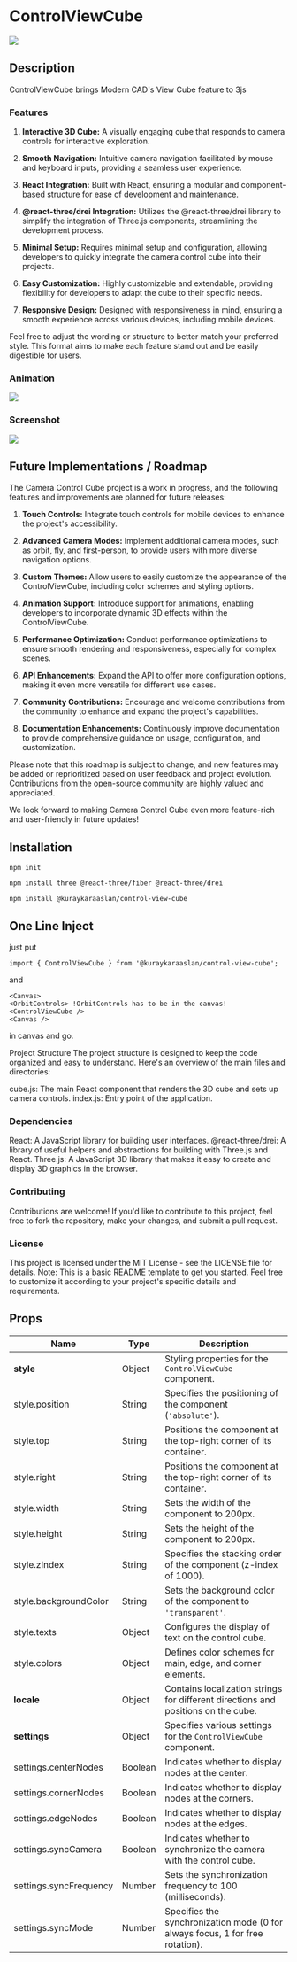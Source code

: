 # ControlViewCube

![](static/cube.gif)

## Description

ControlViewCube brings Modern CAD's View Cube feature to 3js

### Features

1. **Interactive 3D Cube:** A visually engaging cube that responds to camera controls for interactive exploration.

2. **Smooth Navigation:** Intuitive camera navigation facilitated by mouse and keyboard inputs, providing a seamless user experience.

3. **React Integration:** Built with React, ensuring a modular and component-based structure for ease of development and maintenance.

4. **@react-three/drei Integration:** Utilizes the @react-three/drei library to simplify the integration of Three.js components, streamlining the development process.

5. **Minimal Setup:** Requires minimal setup and configuration, allowing developers to quickly integrate the camera control cube into their projects.

6. **Easy Customization:** Highly customizable and extendable, providing flexibility for developers to adapt the cube to their specific needs.

7. **Responsive Design:** Designed with responsiveness in mind, ensuring a smooth experience across various devices, including mobile devices.

Feel free to adjust the wording or structure to better match your preferred style. This format aims to make each feature stand out and be easily digestible for users.

### Animation 

![](static/animation.gif)

### Screenshot

![](static/screenshot.gif)


## Future Implementations / Roadmap

The Camera Control Cube project is a work in progress, and the following features and improvements are planned for future releases:

1. **Touch Controls:** Integrate touch controls for mobile devices to enhance the project's accessibility.

2. **Advanced Camera Modes:** Implement additional camera modes, such as orbit, fly, and first-person, to provide users with more diverse navigation options.

3. **Custom Themes:** Allow users to easily customize the appearance of the ControlViewCube, including color schemes and styling options.

4. **Animation Support:** Introduce support for animations, enabling developers to incorporate dynamic 3D effects within the ControlViewCube.

5. **Performance Optimization:** Conduct performance optimizations to ensure smooth rendering and responsiveness, especially for complex scenes.

6. **API Enhancements:** Expand the API to offer more configuration options, making it even more versatile for different use cases.

7. **Community Contributions:** Encourage and welcome contributions from the community to enhance and expand the project's capabilities.

8. **Documentation Enhancements:** Continuously improve documentation to provide comprehensive guidance on usage, configuration, and customization.

Please note that this roadmap is subject to change, and new features may be added or reprioritized based on user feedback and project evolution. Contributions from the open-source community are highly valued and appreciated.

We look forward to making Camera Control Cube even more feature-rich and user-friendly in future updates!

## Installation


```
npm init 

npm install three @react-three/fiber @react-three/drei

npm install @kuraykaraaslan/control-view-cube
```


## One Line Inject
just put
```
import { ControlViewCube } from '@kuraykaraaslan/control-view-cube';
```
and

```
<Canvas>
<OrbitControls> !OrbitControls has to be in the canvas!
<ControlViewCube />
<Canvas />
```
in canvas and go.

Project Structure
The project structure is designed to keep the code organized and easy to understand. Here's an overview of the main files and directories:

cube.js: The main React component that renders the 3D cube and sets up camera controls.
index.js: Entry point of the application.

### Dependencies
React: A JavaScript library for building user interfaces.
@react-three/drei: A library of useful helpers and abstractions for building with Three.js and React.
Three.js: A JavaScript 3D library that makes it easy to create and display 3D graphics in the browser.

### Contributing
Contributions are welcome! If you'd like to contribute to this project, feel free to fork the repository, make your changes, and submit a pull request.

### License
This project is licensed under the MIT License - see the LICENSE file for details.
Note: This is a basic README template to get you started. Feel free to customize it according to your project's specific details and requirements.

## Props

| Name             | Type     | Description |
|------------------|----------|-------------|
| **style**        | Object   | Styling properties for the `ControlViewCube` component. |
| style.position   | String   | Specifies the positioning of the component (`'absolute'`). |
| style.top        | String   | Positions the component at the top-right corner of its container. |
| style.right      | String   | Positions the component at the top-right corner of its container. |
| style.width      | String   | Sets the width of the component to 200px. |
| style.height     | String   | Sets the height of the component to 200px. |
| style.zIndex     | String   | Specifies the stacking order of the component (z-index of 1000). |
| style.backgroundColor | String | Sets the background color of the component to `'transparent'`. |
| style.texts      | Object   | Configures the display of text on the control cube. |
| style.colors     | Object   | Defines color schemes for main, edge, and corner elements. |
| **locale**       | Object   | Contains localization strings for different directions and positions on the cube. |
| **settings**     | Object   | Specifies various settings for the `ControlViewCube` component. |
| settings.centerNodes | Boolean | Indicates whether to display nodes at the center. |
| settings.cornerNodes | Boolean | Indicates whether to display nodes at the corners. |
| settings.edgeNodes | Boolean  | Indicates whether to display nodes at the edges. |
| settings.syncCamera | Boolean | Indicates whether to synchronize the camera with the control cube. |
| settings.syncFrequency | Number | Sets the synchronization frequency to 100 (milliseconds). |
| settings.syncMode | Number   | Specifies the synchronization mode (0 for always focus, 1 for free rotation). |




